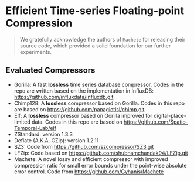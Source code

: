 # Efficient Time-series Floating-point Compression

> We gratefully acknowledge the authors of `Machete` for releasing their source code, which provided a solid foundation for our further experiments.

## Evaluated Compressors

* Gorilla: A fast **lossless** time series database compressor. Codes in the repo are written based on the implementation in InfluxDB: https://github.com/influxdata/influxdb.git
* Chimp128: A **lossless** compressor based on Gorilla. Codes in this repo are based on https://github.com/panagiotisl/chimp.git
* Elf: A **lossless** compressor based on Gorilla improved for digital-place-limited data. Codes in this repo are based on https://github.com/Spatio-Temporal-Lab/elf
* ZStandard: version 1.3.3
* Deflate (A.K.A. GZip): version 1.2.11
* SZ3: Code from https://github.com/szcompressor/SZ3.git
* LFZip: Code based on https://github.com/shubhamchandak94/LFZip.git
* Machete: A novel lossy and efficient compressor with improved compression ratio for small error bounds under the point-wise absolute error control. Code from https://github.com/Gyhanis/Machete
